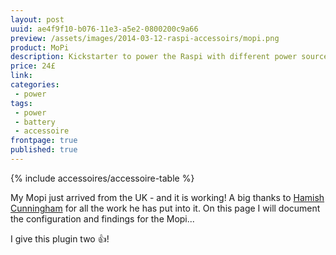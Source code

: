 ```yaml
---
layout: post
uuid: ae4f9f10-b076-11e3-a5e2-0800200c9a66
preview: /assets/images/2014-03-12-raspi-accessoirs/mopi.png
product: MoPi
description: Kickstarter to power the Raspi with different power sources + power switch.
price: 24£
link:
categories:
 - power
tags:
 - power
 - battery
 - accessoire
frontpage: true
published: true
---
```



{% include accessoires/accessoire-table %}

My Mopi just arrived from the UK - and it is working! A big thanks to <a href="https://www.kickstarter.com/profile/hamishcunningham">Hamish Cunningham</a> for all the work he has put into it. On this page I will document the configuration and findings for the Mopi...

I give this plugin two :+1:!
